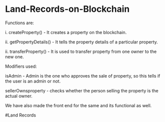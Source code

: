 # Land-Records-on-Blockchain

Functions are:


i. createProperty() - It creates a property on the blockchain.


ii. getPropertyDetails() - It tells the property details of a particular property.


ii. transferProperty() - It is used to transfer property from one owner to the new one.

Modifiers used:


isAdmin - Admin is the one who approves the sale of property, so this tells if the user is an admin or not.

sellerOwnsproperty - checks whether the person selling the property is the actual owner.

We have also made the front end for the same and its functional as well.

#Land Records
